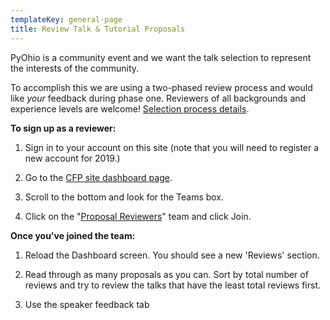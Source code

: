 ```yaml
---
templateKey: general-page
title: Review Talk & Tutorial Proposals
---
```


<p>PyOhio is a community event and we want the talk selection to represent the
interests of the community.</p>
<p>To accomplish this we are using a two-phased review process and would like
<em>your</em> feedback during phase one. Reviewers of all backgrounds and experience
levels are welcome!
<a href="/speak/selection">Selection process details</a>.</p> 
<p><strong>To sign up as a reviewer:</strong></p>
<ol>
<li>
<p>Sign in to your account on this site (note that you will need to register a new account for 2019.)</p>
</li>
<li>
<p>Go to the <a href="https://cfp.pyohio.org/2019/dashboard/">CFP site dashboard page</a>.</p>
</li>
<li>
<p>Scroll to the bottom and look for the Teams box.</p>
</li>
<li>
<p>Click on the "<a href="https://cfp.pyohio.org/2019/teams/proposal-reviewers/">Proposal Reviewers</a>" team and click Join.</p>
</li>
</ol>
<p><strong>Once you've joined the team:</strong></p>
<ol>
<li>
<p>Reload the Dashboard screen. You should see a new 'Reviews' section.</p>
</li>
<li>
<p>Read through as many proposals as you can. Sort by total number of reviews and try to review the talks that have the least total reviews first.</p>
</li>
<li>
<p>Use the speaker feedback tab
